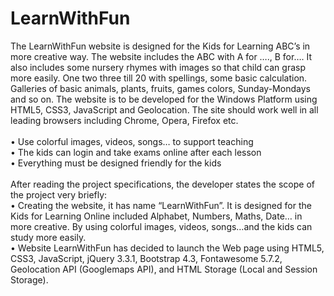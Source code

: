 # LearnWithFun
The LearnWithFun website is designed for the Kids for Learning ABC’s in more
creative way. The website includes the ABC with A for …., B for…. It also
includes some nursery rhymes with images so that child can grasp more easily.
One two three till 20 with spellings, some basic calculation. Galleries of basic
animals, plants, fruits, games colors, Sunday-Mondays and so on. The website is
to be developed for the Windows Platform using HTML5, CSS3, JavaScript and
Geolocation. The site should work well in all leading browsers including Chrome,
Opera, Firefox etc.<br><br>
    • Use colorful images, videos, songs… to support teaching<br>
    • The kids can login and take exams online after each lesson<br>
    • Everything must be designed friendly for the kids<br><br>
After reading the project specifications, the developer states the scope of the
project very briefly:<br>
    • Creating the website, it has name “LearnWithFun”. It is designed for the Kids
for Learning Online included Alphabet, Numbers, Maths, Date… in more
creative. By using colorful images, videos, songs…and the kids can study
more easily.<br>
    • Website LearnWithFun has decided to launch the Web page using HTML5,
CSS3, JavaScript, jQuery 3.3.1, Bootstrap 4.3, Fontawesome 5.7.2,
Geolocation API (Googlemaps API), and HTML Storage (Local and
Session Storage).
